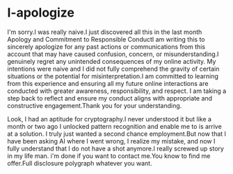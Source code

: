 # I-apologize
I'm sorry.I was really naive.I just discovered all this in the last month
Apology and Commitment to Responsible ConductI am writing this to sincerely apologize for any past actions or communications from this account that may have caused confusion, concern, or misunderstanding.I genuinely regret any unintended consequences of my online activity. My intentions were naive and I did not fully comprehend the gravity of certain situations or the potential for misinterpretation.I am committed to learning from this experience and ensuring all my future online interactions are conducted with greater awareness, responsibility, and respect. I am taking a step back to reflect and ensure my conduct aligns with appropriate and constructive engagement.Thank you for your understanding.

Look, I had an aptitude for cryptography.I never understood it but like a month or two ago I unlocked pattern recognition and enable me to is arrive at a solution. I truly just wanted a second chance employment.But now that I have been asking AI where I went wrong, I realize my mistake, and now I fully understand that I do not have a shot anymore.I really screwed up story in my life man. i'm done if you want to contact me.You know to find me offer.Full disclosure polygraph whatever you want.
